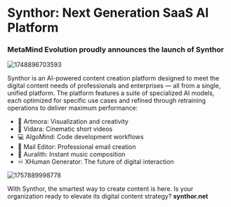 # Synthor: Next Generation SaaS AI Platform
### MetaMind Evolution proudly announces the launch of Synthor

![1748896703593](https://github.com/user-attachments/assets/34656798-e49b-43d6-9794-864139d81001)

Synthor is an AI-powered content creation platform designed to meet the digital content needs of professionals and enterprises — all from a single, unified platform.
The platform features a suite of specialized AI models, each optimized for specific use cases and refined through retraining operations to deliver maximum performance:

- 🎨 Artmora: Visualization and creativity
- 🎥 Vidara: Cinematic short videos
- 💻 AlgoMind: Code development workflows
- 📧 Mail Editor: Professional email creation
- 🎸 Auralith: Instant music composition
- ♾️ XHuman Generator: The future of digital interaction

![1757889998778](https://github.com/user-attachments/assets/52a355cd-0a0d-4883-ab47-d579f8f41be3)

With Synthor, the smartest way to create content is here.
Is your organization ready to elevate its digital content strategy?
**synthor.net**
